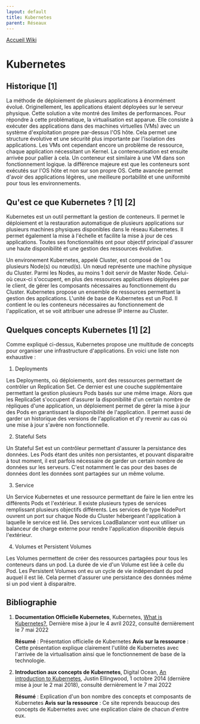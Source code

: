 ```yaml
---
layout: default
title: Kubernetes
parent: Réseaux
---
```


[Accueil Wiki](https://epheclln.github.io/Wiki-TI/)

# Kubernetes

## Historique [1]

La méthode de déploiement de plusieurs applications à énormément évolué. Originellement, les applications étaient déployées sur le serveur physique. Cette solution a vite montré des limites de performances. Pour répondre à cette problématique, la virtualisation est apparue. Elle consiste à exécuter des applications dans des machines virtuelles (VMs) avec un système d'exploitation propre par-dessus l'OS hôte. Cela permet une structure évolutive et une sécurité plus importante par l'isolation des applications. Les VMs ont cependant encore un problème de ressource, chaque application nécessitant un Kernel. La conteneurisation est ensuite arrivée pour pallier à cela. Un conteneur est similaire à une VM dans son fonctionnement logique. la différence majeure est que les conteneurs sont exécutés sur l'OS hôte et non sur son propre OS. Cette avancée permet d'avoir des applications légères, une meilleure portabilité et une uniformité pour tous les environnements.

## Qu'est ce que Kubernetes ? [1] [2]

Kubernetes est un outil permettant la gestion de conteneurs. Il permet le déploiement et la restauration automatique de plusieurs applications sur plusieurs machines physiques disponibles dans le réseau Kubernetes. Il permet également la mise à l'échelle et facilite la mise à jour de ces applications. Toutes ses fonctionnalités ont pour objectif principal d'assurer une haute disponibilité et une gestion des ressources évolutive. 

Un environement Kubernetes, appelé Cluster, est composé de 1 ou plusieurs Node(s) ou nœud(s). Un nœud représente une machine physique du Cluster. Parmi les Nodes, au moins 1 doit servir de Master Node. Celui- où ceux-ci s'occupent, en plus des ressources applicatives déployées par le client, de gérer les composants nécessaires au fonctionnement du Cluster. Kubernetes propose un ensemble de ressources permettant la gestion des applications. L'unité de base de Kubernetes est un Pod. Il contient le ou les conteneurs nécessaires au fonctionnement de l'application, et se voit attribuer une adresse IP interne au Cluster.

## Quelques concepts Kubernetes [1] [2]

Comme expliqué ci-dessus, Kubernetes propose une multitude de concepts pour organiser une infrastructure d'applications. En voici une liste non exhaustive : 

1. Deployments

Les Deployments, où déploiements, sont des ressources permettant de contrôler un Replication Set. Ce dernier est une couche supplémentaire permettant la gestion plusieurs Pods basés sur une même image. Alors que les ReplicaSet s'occupent d'assurer la disponibilité d'un certain nombre de répliques d'une application, un déploiement permet de gérer la mise à jour des Pods en garantissant la disponibilité de l'application. Il permet aussi de garder un historique des versions de l'application et d'y revenir au cas où une mise à jour s'avère non fonctionnelle. 

2. Stateful Sets

Un Stateful Set est un contrôleur permettant d'assurer la persistance des données. Les Pods étant des unités non persistantes, et pouvant disparaitre à tout moment, il est parfois nécessaire de garder un certain nombre de données sur les serveurs. C'est notamment le cas pour des bases de données dont les données sont partagées sur un même volume.

3. Service

Un Service Kubernetes et une ressource permettant de faire le lien entre les différents Pods et l'extérieur. Il existe plusieurs types de services remplissant plusieurs objectifs différents. Les services de type NodePort ouvrent un port sur chaque Node du Cluster hébergeant l'application à laquelle le service est lié. Des services LoadBalancer vont eux utiliser un balanceur de charge externe pour rendre l'application disponible depuis l'extérieur. 

4. Volumes et Persistent Volumes

Les Volumes permettent de créer des ressources partagées pour tous les conteneurs dans un pod. La durée de vie d'un Volume est liée à celle du Pod. Les Persistent Volumes ont eu un cycle de vie indépendant du pod auquel il est lié. Cela permet d'assurer une persistance des données même si un pod vient à disparaitre. 

## Bibliographie

1. **Documentation Officielle Kubernetes**, Kubernetes, [What is Kubernetes?](https://kubernetes.io/docs/concepts/overview/what-is-kubernetes/), Dernière mise à jour le 4 avril 2022, consulté dernièrement le 7 mai 2022

    **Résumé** : Présentation officielle de Kubernetes
    **Avis sur la ressource** : Cette présentation explique clairement l'utilité de Kubernetes avec l'arrivée de la virtualisation ainsi que le fonctionnement de base de la technologie.
       
2. **Introduction aux concepts de Kubernetes**, Digital Ocean, [An introduction to Kubernetes](https://www.digitalocean.com/community/tutorials/an-introduction-to-kubernetes), Justin Ellingwood, 1 octobre 2014 (dernière mise à jour le 2 mai 2018), consulté dernièrement le 7 mai 2022

    **Résumé** : Explication d'un bon nombre des concepts et composants de Kubernetes
    **Avis sur la ressource** : Ce site reprends beaucoup des concepts de Kubernetes avec une explication claire de chacun d'entre eux. 

